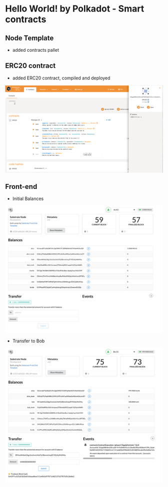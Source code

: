 # Hello World! by Polkadot - Smart contracts

## Node Template

- added contracts pallet

## ERC20 contract

- added ERC20 contract, compiled and deployed

![Deployed Contract](https://github.com/brozorec/polkadot-challenge/blob/master/8-Smart-contracts/deployed-contract.png)

## Front-end

- Initial Balances 

![Initial Balances](https://github.com/brozorec/polkadot-challenge/blob/master/8-Smart-contracts/initial_balances.png)

- Transfer to Bob

![Transfer to Bob](https://github.com/brozorec/polkadot-challenge/blob/master/8-Smart-contracts/transfer_to_bob.png)
